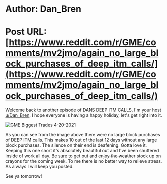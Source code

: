 # Author: Dan_Bren
# Post URL: [https://www.reddit.com/r/GME/comments/mv2jmo/again_no_large_block_purchases_of_deep_itm_calls/](https://www.reddit.com/r/GME/comments/mv2jmo/again_no_large_block_purchases_of_deep_itm_calls/)


Welcome back to another episode of DANS DEEP ITM CALLS, I'm your host [u/Dan\_Bren](https://www.reddit.com/u/Dan_Bren/). I hope everyone is having a happy holiday, let's get right into it.

![GME Biggest Trades 4-20-2021](https://preview.redd.it/wkbkmqplqeu61.png?width=1222&format=png&auto=webp&s=e603502f6424f13eb8b95481169b20c7cb324eab)

As you can see from the image above there were no large block purchases of DEEP ITM calls. This makes 10 out of the last 12 days without any large block purchases. The silence on their end is deafening. Gotta love it. Keeping this one short it's absolutely beautiful out and I've been shuttered inside of work all day. Be sure to get out and ~~enjoy the weather~~ stock up on crayons for the coming week. To me there is no better way to relieve stress. As always I will keep you posted.

See ya tomorrow!